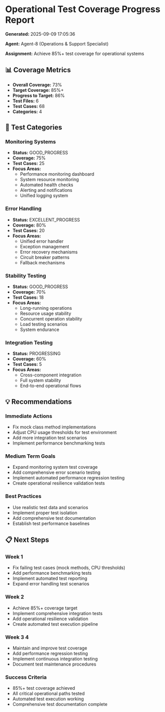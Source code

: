 # Operational Test Coverage Progress Report

**Generated:** 2025-09-09 17:05:36

**Agent:** Agent-8 (Operations & Support Specialist)

**Assignment:** Achieve 85%+ test coverage for operational systems

## 📊 Coverage Metrics

- **Overall Coverage:** 73%
- **Target Coverage:** 85%+
- **Progress to Target:** 86%
- **Test Files:** 6
- **Test Cases:** 68
- **Categories:** 4

## 🎯 Test Categories

### Monitoring Systems
- **Status:** GOOD_PROGRESS
- **Coverage:** 75%
- **Test Cases:** 25
- **Focus Areas:**
  - Performance monitoring dashboard
  - System resource monitoring
  - Automated health checks
  - Alerting and notifications
  - Unified logging system

### Error Handling
- **Status:** EXCELLENT_PROGRESS
- **Coverage:** 80%
- **Test Cases:** 20
- **Focus Areas:**
  - Unified error handler
  - Exception management
  - Error recovery mechanisms
  - Circuit breaker patterns
  - Fallback mechanisms

### Stability Testing
- **Status:** GOOD_PROGRESS
- **Coverage:** 70%
- **Test Cases:** 18
- **Focus Areas:**
  - Long-running operations
  - Resource usage stability
  - Concurrent operation stability
  - Load testing scenarios
  - System endurance

### Integration Testing
- **Status:** PROGRESSING
- **Coverage:** 60%
- **Test Cases:** 5
- **Focus Areas:**
  - Cross-component integration
  - Full system stability
  - End-to-end operational flows

## 💡 Recommendations

### Immediate Actions
- Fix mock class method implementations
- Adjust CPU usage thresholds for test environment
- Add more integration test scenarios
- Implement performance benchmarking tests

### Medium Term Goals
- Expand monitoring system test coverage
- Add comprehensive error scenario testing
- Implement automated performance regression testing
- Create operational resilience validation tests

### Best Practices
- Use realistic test data and scenarios
- Implement proper test isolation
- Add comprehensive test documentation
- Establish test performance baselines

## 📋 Next Steps

### Week 1
- Fix failing test cases (mock methods, CPU thresholds)
- Add performance benchmarking tests
- Implement automated test reporting
- Expand error handling test scenarios

### Week 2
- Achieve 85%+ coverage target
- Implement comprehensive integration tests
- Add operational resilience validation
- Create automated test execution pipeline

### Week 3 4
- Maintain and improve test coverage
- Add performance regression testing
- Implement continuous integration testing
- Document test maintenance procedures

### Success Criteria
- 85%+ test coverage achieved
- All critical operational paths tested
- Automated test execution working
- Comprehensive test documentation complete

